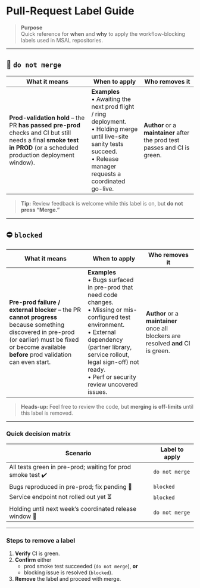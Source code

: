 # Pull-Request Label Guide

> **Purpose**  
> Quick reference for **when** and **why** to apply the workflow-blocking labels used in MSAL repositories.

---

## 🚫 `do not merge`

| What it means | When to apply | Who removes it |
|---------------|---------------|----------------|
| **Prod-validation hold** – the PR **has passed pre-prod** checks and CI but still needs a final **smoke test in PROD** (or a scheduled production deployment window). | **Examples**<br>• Awaiting the next prod flight / ring deployment.<br>• Holding merge until live-site sanity tests succeed.<br>• Release manager requests a coordinated go-live. | **Author** or a **maintainer** after the prod test passes and CI is green. |

> **Tip:** Review feedback is welcome while this label is on, but **do not press “Merge.”**

---

## ⛔ `blocked`

| What it means | When to apply | Who removes it |
|---------------|---------------|----------------|
| **Pre-prod failure / external blocker** – the PR **cannot progress** because something discovered in pre-prod (or earlier) must be fixed or become available **before** prod validation can even start. | **Examples**<br>• Bugs surfaced in pre-prod that need code changes.<br>• Missing or mis-configured test environment.<br>• External dependency (partner library, service rollout, legal sign-off) not ready.<br>• Perf or security review uncovered issues. | **Author** or a **maintainer** once all blockers are resolved **and** CI is green. |

> **Heads-up:** Feel free to review the code, but **merging is off-limits** until this label is removed.

---

### Quick decision matrix

| Scenario | Label to apply |
|----------|----------------|
| All tests green in pre-prod; waiting for prod smoke test ✔️ | `do not merge` |
| Bugs reproduced in pre-prod; fix pending 🐞 | `blocked` |
| Service endpoint not rolled out yet ⏳ | `blocked` |
| Holding until next week’s coordinated release window 📆 | `do not merge` |

---

### Steps to remove a label

1. **Verify** CI is green.  
2. **Confirm** either  
   * prod smoke test succeeded (`do not merge`), **or**  
   * blocking issue is resolved (`blocked`).  
3. **Remove** the label and proceed with merge.
